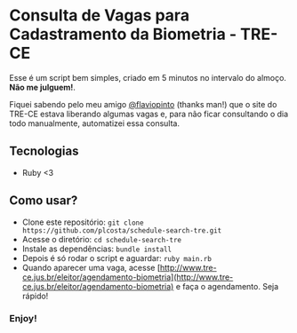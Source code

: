 # Consulta de Vagas para Cadastramento da Biometria - TRE-CE

Esse é um script bem simples, criado em 5 minutos no intervalo do almoço. **Não me julguem!**.

Fiquei sabendo pelo meu amigo  [@flaviopinto](https://github.com/flaviopinto) (thanks man!) que o site do TRE-CE estava liberando algumas vagas e, para não ficar consultando o dia todo manualmente, automatizei essa consulta.

## Tecnologias
- Ruby <3

## Como usar?
- Clone este repositório: `git clone https://github.com/plcosta/schedule-search-tre.git`
- Acesse o diretório: `cd schedule-search-tre`
- Instale as dependências: `bundle install`
- Depois é só rodar o script e aguardar: `ruby main.rb`
- Quando aparecer uma vaga, acesse [http://www.tre-ce.jus.br/eleitor/agendamento-biometria](http://www.tre-ce.jus.br/eleitor/agendamento-biometria) e faça o agendamento. Seja rápido!

### Enjoy!
